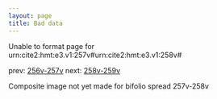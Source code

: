 ```yaml
---
layout: page
title: Bad data
---
```


Unable to format page for urn:cite2:hmt:e3.v1:257v#urn:cite2:hmt:e3.v1:258v#

prev: [256v-257v](../256v-257v/) next: [258v-259v](../258v-259v/)

Composite image not yet made for bifolio spread 257v-258v

